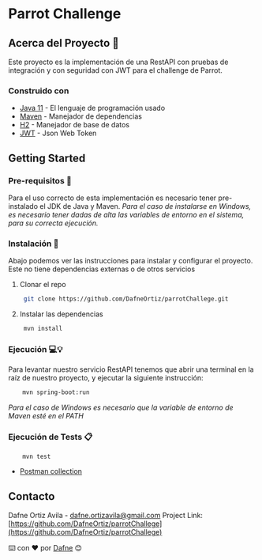 # Parrot Challenge
## Acerca del Proyecto 🚀
Este proyecto es la implementación de una RestAPI con pruebas de integración y con seguridad con JWT para el challenge de Parrot.

### Construido con
* [Java 11](https://www.oracle.com/mx/java/technologies/javase-downloads.html) - El lenguaje de programación usado
* [Maven](https://maven.apache.org/) - Manejador de dependencias
* [H2](https://www.h2database.com/html/main.html) - Manejador de base de datos
* [JWT](https://jwt.io/) - Json Web Token

## Getting Started
### Pre-requisitos 📌
Para el uso correcto de esta implementación es necesario tener pre-instalado el JDK de Java y Maven.
_Para el caso de instalarse en Windows, es necesario tener dadas de alta las variables de entorno en el sistema, para su correcta ejecución._

### Instalación 🔧
Abajo podemos ver las instrucciones para instalar y configurar el proyecto. Este no tiene dependencias externas o de otros servicios

1. Clonar el repo
   ```sh
    git clone https://github.com/DafneOrtiz/parrotChallege.git
   ```
2. Instalar las dependencias
   ```sh
    mvn install
   ```

### Ejecución 💻💡

Para levantar nuestro servicio RestAPI tenemos que abrir una terminal en la raíz de nuestro proyecto, y ejecutar la siguiente instrucción:
```sh
    mvn spring-boot:run
```
_Para el caso de Windows es necesario que la variable de entorno de Maven esté en el PATH_


### Ejecución de Tests 📋
```sh
    mvn test
```
* [Postman collection](https://github.com/DafneOrtiz/parrotChallege/blob/main/Orders%20Parrot%20API%20REST.postman_collection.json)

## Contacto
Dafne Ortiz Avila - dafne.ortizavila@gmail.com
Project Link: [https://github.com/DafneOrtiz/parrotChallege](https://github.com/DafneOrtiz/parrotChallege)

⌨️ con ❤️ por [Dafne](https://github.com/DafneOrtiz) 😊